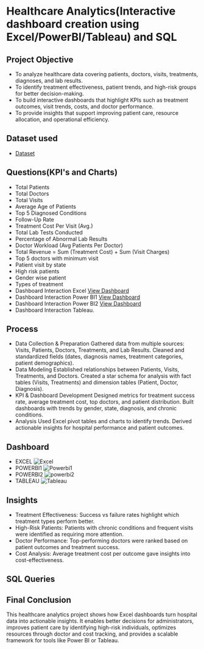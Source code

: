 # Healthcare Analytics(Interactive dashboard creation using Excel/PowerBI/Tableau) and SQL

## Project Objective
- To analyze healthcare data covering patients, doctors, visits, treatments, diagnoses, and lab results.
- To identify treatment effectiveness, patient trends, and high-risk groups for better decision-making.
- To build interactive dashboards that highlight KPIs such as treatment outcomes, visit trends, costs, and doctor performance.
- To provide insights that support improving patient care, resource allocation, and operational efficiency.

## Dataset used
- <a href="https://github.com/PreethamKoppad/Healthcare-Analytics/blob/main/Data_Healthcare_Patient_V3.xlsx"> Dataset</a>

## Questions(KPI's and Charts)
- Total Patients  
- Total Doctors  
- Total Visits  
- Average Age of Patients  
- Top 5 Diagnosed Conditions  
- Follow-Up Rate  
- Treatment Cost Per Visit (Avg.)  
- Total Lab Tests Conducted  
- Percentage of Abnormal Lab Results  
- Doctor Workload (Avg Patients Per Doctor)  
- Total Revenue = Sum (Treatment Cost) + Sum (Visit Charges)  
- Top 5 doctors with minimum visit  
- Patient visit by state  
- High risk patients  
- Gender wise patient  
- Types of treatment
- Dashboard Interaction Excel <a href="https://github.com/PreethamKoppad/Healthcare-Analytics/blob/main/Excel.jpg"> View Dashboard </a>
- Dashboard Interaction Power BI1 <a href="https://github.com/PreethamKoppad/Healthcare-Analytics/blob/main/Powerbi2.jpg"> View Dashboard </a>
- Dashboard Interaction Power BI2 <a href="https://github.com/PreethamKoppad/Healthcare-Analytics/blob/main/powerbi1.jpg"> View Dashboard </a>
- Dashboard Interaction Tableau.

## Process
- Data Collection & Preparation
Gathered data from multiple sources: Visits, Patients, Doctors, Treatments, and Lab Results.
Cleaned and standardized fields (dates, diagnosis names, treatment categories, patient demographics).
- Data Modeling
Established relationships between Patients, Visits, Treatments, and Doctors.
Created a star schema for analysis with fact tables (Visits, Treatments) and dimension tables (Patient, Doctor, Diagnosis).
- KPI & Dashboard Development
Designed metrics for treatment success rate, average treatment cost, top doctors, and patient distribution.
Built dashboards with trends by gender, state, diagnosis, and chronic conditions.
- Analysis
Used Excel pivot tables and charts to identify trends.
Derived actionable insights for hospital performance and patient outcomes.

## Dashboard
- EXCEL ![Excel](https://github.com/user-attachments/assets/0a3b436d-c067-42e9-9aae-0a2f2a1cba4c)
- POWERBI1 ![Powerbi1](https://github.com/user-attachments/assets/6190dc41-c1ef-489d-b916-60f207426fb8)
- POWERBI2 ![powerbi2](https://github.com/user-attachments/assets/4b9dd3ca-f9e5-4db8-87cb-3b2d84829105)
- TABLEAU ![Tableau](https://github.com/user-attachments/assets/b0053309-47de-49ac-9e47-58f41f1dd56e)

## Insights
- Treatment Effectiveness: Success vs failure rates highlight which treatment types perform better.
- High-Risk Patients: Patients with chronic conditions and frequent visits were identified as requiring more attention.
- Doctor Performance: Top-performing doctors were ranked based on patient outcomes and treatment success.
- Cost Analysis: Average treatment cost per outcome gave insights into cost-effectiveness.

## SQL Queries



## Final Conclusion
This healthcare analytics project shows how Excel dashboards turn hospital data into actionable insights. It enables better decisions for administrators, improves patient care by identifying high-risk individuals, optimizes resources through doctor and cost tracking, and provides a scalable framework for tools like Power BI or Tableau.


